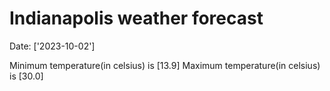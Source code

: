 # Indianapolis weather forecast 
Date: ['2023-10-02'] 

Minimum temperature(in celsius) is [13.9] 
Maximum temperature(in celsius) is [30.0]